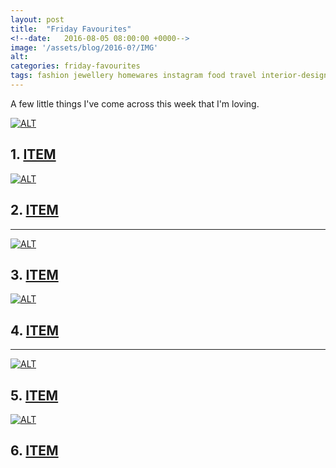 ```yaml
---
layout: post
title:  "Friday Favourites"
<!--date:   2016-08-05 08:00:00 +0000-->
image: '/assets/blog/2016-0?/IMG'
alt: 
categories: friday-favourites
tags: fashion jewellery homewares instagram food travel interior-design diy crafts printable
---
```


<p class="intro">A few little things I've come across this week that I'm loving.</p>

<div class="row">
	<div class="col-md-6">
		<a href="LINK" title="TITLE"><img src="/assets/blog/2016-0?/IMG.jpg" alt="ALT" title="TITLE"></a>
		<h2>1. <a href="LINK" title="TITLE">ITEM</a></h2>
		<p></p>
	</div>
	<div class="col-md-6">
		<a href="LINK" title="TITLE"><img src="/assets/blog/2016-0?/IMG.jpg" alt="ALT" title="TITLE"></a>
		<h2>2. <a href="LINK" title="TITLE">ITEM</a></h2>
		<p></p>
	</div>
</div>

* * *

<div class="row">
	<div class="col-md-6">
		<a href="LINK" title="TITLE"><img src="/assets/blog/2016-0?/IMG.jpg" alt="ALT" title="TITLE"></a>
		<h2>3. <a href="LINK" title="TITLE">ITEM</a></h2>
		<p></p>
	</div>
	<div class="col-md-6">
		<a href="LINK" title="TITLE"><img src="/assets/blog/2016-0?/IMG.jpg" alt="ALT" title="TITLE"></a>
		<h2>4. <a href="LINK" title="TITLE">ITEM</a></h2>
		<p></p>
	</div>
</div>

* * *

<div class="row">
	<div class="col-md-6">
		<a href="LINK" title="TITLE"><img src="/assets/blog/2016-0?/IMG.jpg" alt="ALT" title="TITLE"></a>
		<h2>5. <a href="LINK" title="TITLE">ITEM</a></h2>
		<p></p>
	</div>
	<div class="col-md-6">
		<a href="LINK" title="TITLE"><img src="/assets/blog/2016-0?/IMG.jpg" alt="ALT" title="TITLE"></a>
		<h2>6. <a href="LINK" title="TITLE">ITEM</a></h2>
		<p></p>
	</div>
</div>